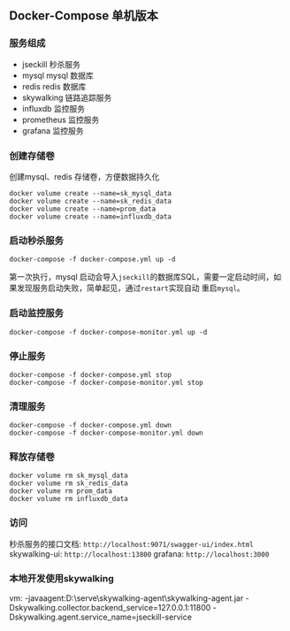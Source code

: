 ## Docker-Compose 单机版本

### 服务组成

- jseckill 秒杀服务
- mysql mysql 数据库
- redis redis 数据库
- skywalking 链路追踪服务
- influxdb 监控服务
- prometheus 监控服务
- grafana 监控服务

### 创建存储卷

创建mysql、redis 存储卷，方便数据持久化

```shell
docker volume create --name=sk_mysql_data
docker volume create --name=sk_redis_data
docker volume create --name=prom_data
docker volume create --name=influxdb_data
```

### 启动秒杀服务

```shell
docker-compose -f docker-compose.yml up -d
```

第一次执行，mysql 启动会导入`jseckill`的数据库SQL，需要一定启动时间，如果发现服务启动失败，简单起见，通过`restart`实现自动
重启`mysql`。

### 启动监控服务

```shell
docker-compose -f docker-compose-monitor.yml up -d
```

### 停止服务

```shell
docker-compose -f docker-compose.yml stop
docker-compose -f docker-compose-monitor.yml stop
```

### 清理服务

```shell
docker-compose -f docker-compose.yml down
docker-compose -f docker-compose-monitor.yml down
```

### 释放存储卷

```shell
docker volume rm sk_mysql_data
docker volume rm sk_redis_data
docker volume rm prom_data
docker volume rm influxdb_data
```

### 访问
秒杀服务的接口文档: `http://localhost:9071/swagger-ui/index.html`
skywalking-ui: `http://localhost:13800`
grafana: `http://localhost:3000`

### 本地开发使用skywalking
vm: -javaagent:D:\serve\skywalking-agent\skywalking-agent.jar -Dskywalking.collector.backend_service=127.0.0.1:11800 -Dskywalking.agent.service_name=jseckill-service

